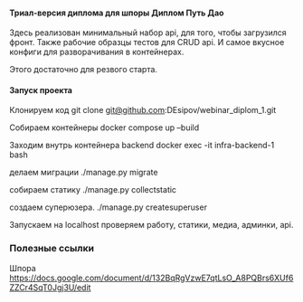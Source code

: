 #### Триал-версия диплома для шпоры Диплом Путь Дао

Здесь реализован минимальный набор api, для того, чтобы загрузился фронт.
Также рабочие образцы тестов для CRUD api.
И самое вкусное конфиги для разворачивания в контейнерах.

Этого достаточно для резвого старта.


#### Запуск проекта
Клонируем код
git clone git@github.com:DEsipov/webinar_diplom_1.git

Собираем контейнеры
docker compose up –build

Заходим внутрь контейнера backend
docker exec -it infra-backend-1 bash

делаем миграции
./manage.py migrate

собираем статику
./manage.py collectstatic

создаем суперюзера.
./manage.py createsuperuser

Запускаем на localhost
проверяем работу, статики, медиа, админки, api.



### Полезные ссылки

Шпора
https://docs.google.com/document/d/132BqRgVzwE7qtLsO_A8PQBrs6XUf6ZZCr4SqT0Jgj3U/edit

